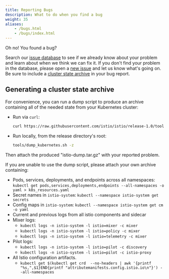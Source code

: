 ```yaml
---
title: Reporting Bugs
description: What to do when you find a bug
weight: 35
aliases:
    - /bugs.html
    - /bugs/index.html
---
```


Oh no! You found a bug?

Search our [issue database](https://github.com/istio/istio/issues/) to see if
we already know about your problem and learn about when we think we can fix
it. If you don't find your problem in the database, please open a [new
issue](https://github.com/istio/istio/issues/new/choose) and let us know
what's going on. Be sure to include a [cluster state
archive](#generating-a-cluster-state-archive) in your bug report.

## Generating a cluster state archive

For convenience, you can run a dump script to produce an archive containing
all of the needed state from your Kubernetes cluster:

* Run via `curl`:

  ```sh
  curl https://raw.githubusercontent.com/istio/istio/release-1.0/tools/dump_kubernetes.sh | sh -s -- -z
  ```

* Run locally, from the release directory's root:

  ```sh
  tools/dump_kubernetes.sh -z
  ```

Then attach the produced "istio-dump.tar.gz" with your reported problem.

If you are unable to use the dump script, please attach your own archive
containing:

* Pods, services, deployments, and endpoints across all namespaces:
  `kubectl get pods,services,deployments,endpoints --all-namespaces -o yaml > k8s_resources.yaml`
* Secret names in `istio-system`:
  `kubectl --namespace istio-system get secrets`
* Config maps in `istio-system`:
  `kubectl --namespace istio-system get cm -o yaml`
* Current and previous logs from all istio components and sidecar
* Mixer logs:
  * `kubectl logs -n istio-system -l istio=mixer -c mixer`
  * `kubectl logs -n istio-system -l istio=policy -c mixer`
  * `kubectl logs -n istio-system -l istio=telemetry -c mixer`
* Pilot logs:
  * `kubectl logs -n istio-system -l istio=pilot -c discovery`
  * `kubectl logs -n istio-system -l istio=pilot -c istio-proxy`
* All Istio configuration artifacts.
  * `kubectl get $(kubectl get crd  --no-headers | awk '{printf "%s,",$1}END{printf "attributemanifests.config.istio.io\n"}') --all-namespaces`
